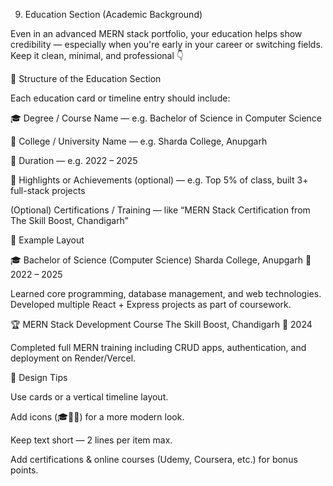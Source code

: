 9. Education Section (Academic Background)

Even in an advanced MERN stack portfolio, your education helps show credibility — especially when you're early in your career or switching fields.
Keep it clean, minimal, and professional 👇

🔹 Structure of the Education Section

Each education card or timeline entry should include:

🎓 Degree / Course Name — e.g. Bachelor of Science in Computer Science

🏫 College / University Name — e.g. Sharda College, Anupgarh

📅 Duration — e.g. 2022 – 2025

🧩 Highlights or Achievements (optional) — e.g. Top 5% of class, built 3+ full-stack projects

(Optional) Certifications / Training — like “MERN Stack Certification from The Skill Boost, Chandigarh”

🔹 Example Layout

🎓 Bachelor of Science (Computer Science)
Sharda College, Anupgarh
📅 2022 – 2025

Learned core programming, database management, and web technologies.
Developed multiple React + Express projects as part of coursework.

🏆 MERN Stack Development Course
The Skill Boost, Chandigarh
📅 2024

Completed full MERN training including CRUD apps, authentication, and deployment on Render/Vercel.

🔹 Design Tips

Use cards or a vertical timeline layout.

Add icons (🎓🏫📅) for a more modern look.

Keep text short — 2 lines per item max.

Add certifications & online courses (Udemy, Coursera, etc.) for bonus points.